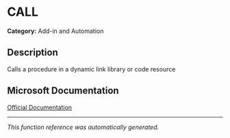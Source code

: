 # CALL

**Category:** Add-in and Automation

## Description
Calls a procedure in a dynamic link library or code resource

## Microsoft Documentation
[Official Documentation](https://support.microsoft.com//en-us/office/call-function-32d58445-e646-4ffd-8d5e-b45077a5e995)

---
*This function reference was automatically generated.*
